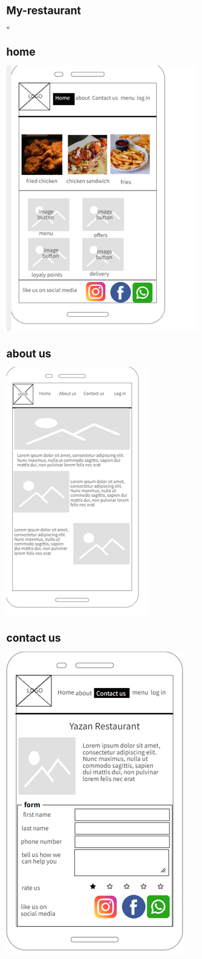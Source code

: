 # My-restaurant
<
# home
![internal-source](home.png)
# about us
![internal-source](aboutUs.png) 
# contact us
![internal-source](contactUs.png)


